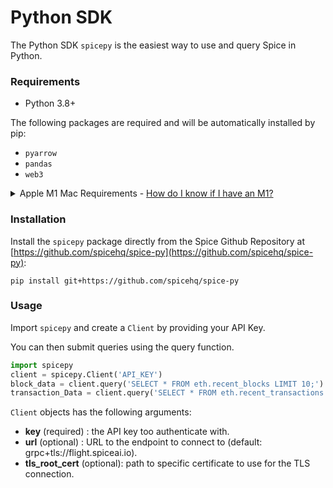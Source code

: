 # Python SDK

The Python SDK `spicepy` is the easiest way to use and query Spice in Python.

### Requirements

* Python 3.8+

The following packages are required and will be automatically installed by pip:

* `pyarrow`
* `pandas`
* `web3`

<details>

<summary>Apple M1 Mac Requirements - <a href="https://support.apple.com/en-us/HT211814">How do I know if I have an M1?</a></summary>

Apple M1 Macs require an arm64 compatible version of `pyarrow` which can be installed using [miniforge](https://github.com/conda-forge/miniforge). We recommend the following procedure:

* Install [Homebrew](https://brew.sh)
* Install [miniforge](https://github.com/conda-forge/miniforge) with:

```
brew install --cask miniforge
```

* Initialize conda in your terminal with:

```
conda init "$(basename "${SHELL}")"
```

* Install `pyarrow` and `pandas` with:

```
conda install pyarrow pandas
```

While [Anaconda](https://www.anaconda.com/) can be used to install pyarrow, the installed version is old (4.0.0) so we recommend using the [miniforge](https://github.com/conda-forge/miniforge) distribution.

</details>

### Installation

Install the `spicepy` package directly from the Spice Github Repository at [https://github.com/spicehq/spice-py](https://github.com/spicehq/spice-py):

```
pip install git+https://github.com/spicehq/spice-py
```

### Usage

Import `spicepy` and create a `Client` by providing your API Key.

You can then submit queries using the query function.

```python
import spicepy
client = spicepy.Client('API_KEY')
block_data = client.query('SELECT * FROM eth.recent_blocks LIMIT 10;').read_pandas()
transaction_Data = client.query('SELECT * FROM eth.recent_transactions LIMIT 10;').read_pandas()
```

`Client` objects has the following arguments:

* **key** (required) : the API key too authenticate with.
* **url** (optional) : URL to the endpoint to connect to (default: grpc+tls://flight.spiceai.io).
* **tls\_root\_cert** (optional): path to specific certificate to use for the TLS connection.
